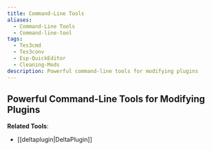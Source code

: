 ```yaml
---
title: Command-Line Tools
aliases:
  - Command-Line Tools
  - Command-line-tool
tags:
  - Tes3cmd
  - Tes3conv
  - Esp-QuickEditor
  - Cleaning-Mods
description: Powerful command-line tools for modifying plugins
---
```

## Powerful Command-Line Tools for Modifying Plugins

**Related Tools**:
- [[deltaplugin|DeltaPlugin]]
